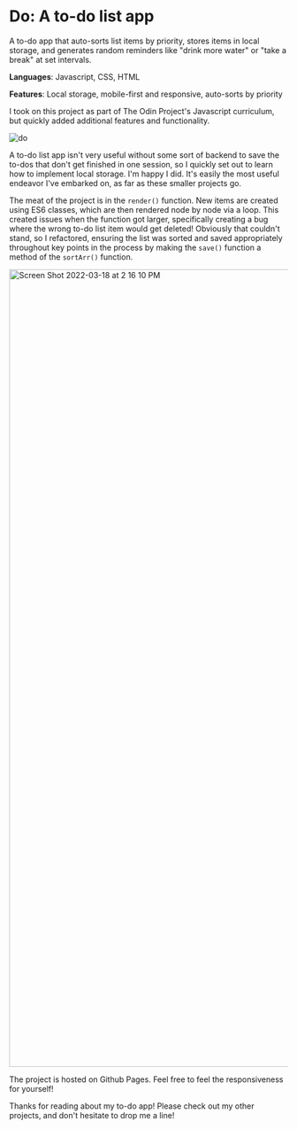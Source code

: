 # Do: A to-do list app
A to-do app that auto-sorts list items by priority, stores items in local storage, and generates random reminders like "drink more water" or "take a break" at set intervals.

**Languages**: Javascript, CSS, HTML

**Features**: Local storage, mobile-first and responsive, auto-sorts by priority

I took on this project as part of The Odin Project's Javascript curriculum, but quickly added additional features and functionality.

![do](https://user-images.githubusercontent.com/66852498/165603551-c5860f62-b562-4199-b76a-a2e2b1eefbf9.gif)

A to-do list app isn't very useful without some sort of backend to save the to-dos that don't get finished in one session, so I quickly set out to learn how to implement local storage. I'm happy I did. It's easily the most useful endeavor I've embarked on, as far as these smaller projects go.

The meat of the project is in the <code>render()</code> function. New items are created using ES6 classes, which are then rendered node by node via a loop. This created issues when the function got larger, specifically creating a bug where the wrong to-do list item would get deleted! Obviously that couldn't stand, so I refactored, ensuring the list was sorted and saved appropriately throughout key points in the process by making the <code>save()</code> function a method of the <code>sortArr()</code> function.

<img width="1440" alt="Screen Shot 2022-03-18 at 2 16 10 PM" src="https://user-images.githubusercontent.com/66852498/165605344-c8bce2cb-cb3f-4221-81ad-8ae560c0b403.png">

The project is hosted on Github Pages. Feel free to feel the responsiveness for yourself!

Thanks for reading about my to-do app! Please check out my other projects, and don't hesitate to drop me a line!
